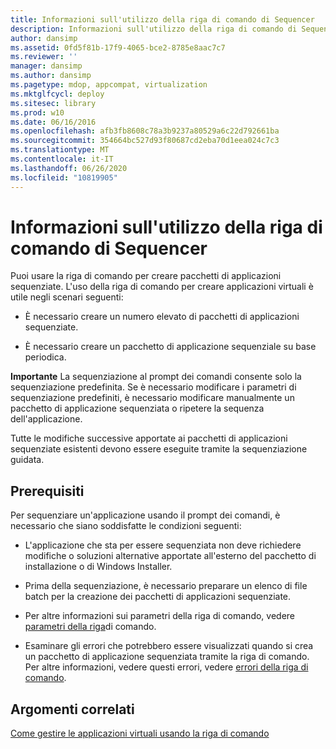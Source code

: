 ```yaml
---
title: Informazioni sull'utilizzo della riga di comando di Sequencer
description: Informazioni sull'utilizzo della riga di comando di Sequencer
author: dansimp
ms.assetid: 0fd5f81b-17f9-4065-bce2-8785e8aac7c7
ms.reviewer: ''
manager: dansimp
ms.author: dansimp
ms.pagetype: mdop, appcompat, virtualization
ms.mktglfcycl: deploy
ms.sitesec: library
ms.prod: w10
ms.date: 06/16/2016
ms.openlocfilehash: afb3fb8608c78a3b9237a80529a6c22d792661ba
ms.sourcegitcommit: 354664bc527d93f80687cd2eba70d1eea024c7c3
ms.translationtype: MT
ms.contentlocale: it-IT
ms.lasthandoff: 06/26/2020
ms.locfileid: "10819905"
---
```

# Informazioni sull'utilizzo della riga di comando di Sequencer


Puoi usare la riga di comando per creare pacchetti di applicazioni sequenziate. L'uso della riga di comando per creare applicazioni virtuali è utile negli scenari seguenti:

-   È necessario creare un numero elevato di pacchetti di applicazioni sequenziate.

-   È necessario creare un pacchetto di applicazione sequenziale su base periodica.

**Importante**  La sequenziazione al prompt dei comandi consente solo la sequenziazione predefinita. Se è necessario modificare i parametri di sequenziazione predefiniti, è necessario modificare manualmente un pacchetto di applicazione sequenziata o ripetere la sequenza dell'applicazione.

 

Tutte le modifiche successive apportate ai pacchetti di applicazioni sequenziate esistenti devono essere eseguite tramite la sequenziazione guidata.

## Prerequisiti


Per sequenziare un'applicazione usando il prompt dei comandi, è necessario che siano soddisfatte le condizioni seguenti:

-   L'applicazione che sta per essere sequenziata non deve richiedere modifiche o soluzioni alternative apportate all'esterno del pacchetto di installazione o di Windows Installer.

-   Prima della sequenziazione, è necessario preparare un elenco di file batch per la creazione dei pacchetti di applicazioni sequenziate.

-   Per altre informazioni sui parametri della riga di comando, vedere [parametri della riga](command-line-parameters.md)di comando.

-   Esaminare gli errori che potrebbero essere visualizzati quando si crea un pacchetto di applicazione sequenziata tramite la riga di comando. Per altre informazioni, vedere questi errori, vedere [errori della riga di comando](command-line-errors.md).

## Argomenti correlati


[Come gestire le applicazioni virtuali usando la riga di comando](how-to-manage-virtual-applications-using-the-command-line.md)

 

 





